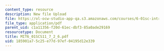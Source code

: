 ```yaml
---
content_type: resource
description: New file Upload
file: https://ol-ocw-studio-app-qa.s3.amazonaws.com/courses/6-01sc-introduction-to-electrical-engineering-and-computer-science-i-spring-2011/185901a75c25e77d97ef04195d12e339_MIT6_01SCS11_7_2_6.pdf
file_type: application/pdf
parent_uid: c1a11356-f20d-61ec-dbf3-85a0ade29169
resourcetype: Document
title: MIT6_01SCS11_7_2_6.pdf
uid: 185901a7-5c25-e77d-97ef-04195d12e339
---
```

